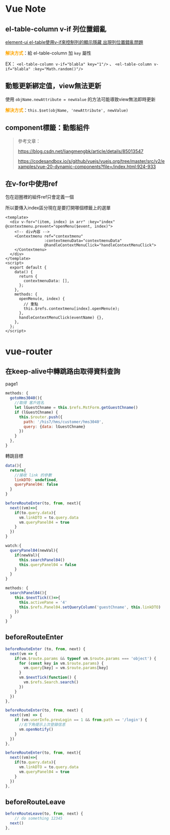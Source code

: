 # Vue Note

## el-table-column v-if 列位置錯亂

[element-ui el-table使用v-if來控制列的顯示隱藏 出現列位置錯亂問題](https://blog.csdn.net/weixin_45899022/article/details/103785471)

<b style="color:orange">解決方式</b>：給 el-table-column 加 `key` 屬性

EX： `<el-table-column v-if="blabla" key="1"/>` 、 `<el-table-column v-if="blabla" :key="Math.random()"/>`



## 動態更新綁定值，view無法更新

使用 `objName.newAttribute = newValue` 的方法可能導致view無法即時更新

<b style="color:orange">解決方式</b>：`this.$set(objName, 'newAttribute', newValue)`



## component標籤：動態組件

> 參考文章：
>
> https://blog.csdn.net/liangmengbk/article/details/85013547
>
> https://codesandbox.io/s/github/vuejs/vuejs.org/tree/master/src/v2/examples/vue-20-dynamic-components?file=/index.html:924-933



## 在v-for中使用ref

包在迴圈裡的組件ref只會定義一個

所以要傳入index區分現在是要打開哪個標籤上的選單

```vue
<template>
  <div v-for="(item, index) in arr" :key="index" @contextmenu.prevent="openMenu($event, index)">
    <!-- div內容 -->
    <Contextmenu ref="contextmenu"
                 :contextmenuData="contextmenuData"
                 @handleContextMenuClick="handleContextMenuClick">
    </Contextmenu>
  </div>
</template>
<script>
  export default {
    data() {
      return {
        contextmenuData: [],
      };
    },
    methods: {
      openMenu(e, index) {
        // 重點
        this.$refs.contextmenu[index].openMenu(e); 
      },
      handleContextMenuClick(eventName) {},
    },
  };
</script>
```



# vue-router

## 在keep-alive中轉跳路由取得資料查詢

page1

```js
methods: {
  gotoHms3040(){
    //取得 客戶姓名
    let lGuestChname = this.$refs.MstForm.getGuestChname()
    if (lGuestChname) {
      this.$router.push({
        path: '/his7/hms/customer/hms3040',
        query: {data: lGuestChname}
      })
    }
  },
}
```

轉跳目標

```js
data(){
  return{
    //接收 link 的參數
    linkDTO: undefined,
    queryPanel04: false
  }
}

beforeRouteEnter(to, from, next){
  next((vm)=>{
    if(to.query.data){
      vm.linkDTO = to.query.data
      vm.queryPanel04 = true
    }
  })
}

watch:{
  queryPanel04(newVal){
    if(newVal){
      this.searchPanel04()
      this.queryPanel04 = false
    }
  }
}

methods: {
  searchPanel04(){
    this.$nextTick(()=>{
      this.activePane = '4'
      this.$refs.Panel04.setQueryColumn('guestChname', this.linkDTO)
    })
  }
}
```



## beforeRouteEnter

```js
beforeRouteEnter (to, from, next) {
  next(vm => {
    if(vm.$route.params && typeof vm.$route.params === 'object') {
      for (const key in vm.$route.params) {
        vm.query[key] = vm.$route.params[key]
      }
      vm.$nextTick(function() {
        vm.$refs.Search.search()
      })
    }
  })
},
```

```js
beforeRouteEnter(to, from, next) {
  next((vm) => {
    if (vm.userInfo.prevLogin == 1 && from.path == '/login') {
      //右下角提示上次登錄信息
      vm.openNotify()
    }
  })
},
```

```js
beforeRouteEnter(to, from, next){
  next((vm)=>{
    if(to.query.data){
      vm.linkDTO = to.query.data
      vm.queryPanel04 = true
    }
  })
},
```



## beforeRouteLeave

```js
beforeRouteLeave(to, from, next) {
	// do something 12345
  next()
},
```

